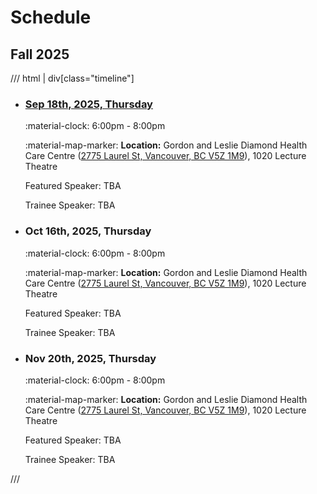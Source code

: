 # Schedule

## Fall 2025

/// html | div[class="timeline"]

- ### [Sep 18th, 2025, Thursday](./archive/2025/2025-09-18.md)

    :material-clock: 6:00pm - 8:00pm

    :material-map-marker: **Location:** Gordon and Leslie Diamond Health Care Centre ([2775 Laurel St, Vancouver, BC V5Z 1M9](https://maps.app.goo.gl/bvXxcRMzUaC2cQkG7)), 1020 Lecture Theatre

    Featured Speaker: TBA

    Trainee Speaker: TBA

- ### Oct 16th, 2025, Thursday

    :material-clock: 6:00pm - 8:00pm

    :material-map-marker: **Location:** Gordon and Leslie Diamond Health Care Centre ([2775 Laurel St, Vancouver, BC V5Z 1M9](https://maps.app.goo.gl/bvXxcRMzUaC2cQkG7)), 1020 Lecture Theatre

    Featured Speaker: TBA

    Trainee Speaker: TBA

- ### Nov 20th, 2025, Thursday

    :material-clock: 6:00pm - 8:00pm

    :material-map-marker: **Location:** Gordon and Leslie Diamond Health Care Centre ([2775 Laurel St, Vancouver, BC V5Z 1M9](https://maps.app.goo.gl/bvXxcRMzUaC2cQkG7)), 1020 Lecture Theatre

    Featured Speaker: TBA

    Trainee Speaker: TBA


///
